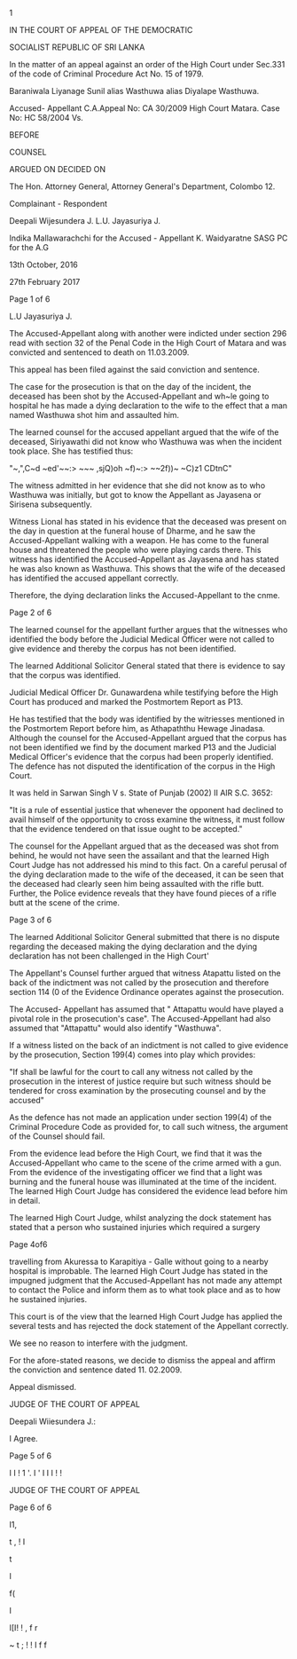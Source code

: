 1

IN THE COURT OF APPEAL OF THE DEMOCRATIC

SOCIALIST REPUBLIC OF SRI LANKA

In the matter of an appeal against an order of the High Court under Sec.331 of the code of Criminal Procedure Act No. 15 of 1979.

Baraniwala Liyanage Sunil alias Wasthuwa alias Diyalape Wasthuwa.

Accused- Appellant C.A.Appeal No: CA 30/2009 High Court Matara. Case No: HC 58/2004 Vs.

BEFORE

COUNSEL

ARGUED ON DECIDED ON

The Hon. Attorney General, Attorney General's Department, Colombo 12.

Complainant - Respondent

Deepali Wijesundera J. L.U. Jayasuriya J.

Indika Mallawarachchi for the Accused - Appellant K. Waidyaratne SASG PC for the A.G

13th October, 2016

27th February 2017

Page 1 of 6

L.U Jayasuriya J.

The Accused-Appellant along with another were indicted under section 296 read with section 32 of the Penal Code in the High Court of Matara and was convicted and sentenced to death on 11.03.2009.

This appeal has been filed against the said conviction and sentence.

The case for the prosecution is that on the day of the incident, the deceased has been shot by the Accused-Appellant and wh~le going to hospital he has made a dying declaration to the wife to the effect that a man named Wasthuwa shot him and assaulted him.

The learned counsel for the accused appellant argued that the wife of the deceased, Siriyawathi did not know who Wasthuwa was when the incident took place. She has testified thus:

"~,",C~d ~ed'~~:> ~~~ ,sjQ)oh ~f)~:> ~~2f))~ ~C)z1 CDtnC"

The witness admitted in her evidence that she did not know as to who Wasthuwa was initially, but got to know the Appellant as Jayasena or Sirisena subsequently.

Witness Lional has stated in his evidence that the deceased was present on the day in question at the funeral house of Dharme, and he saw the Accused-Appellant walking with a weapon. He has come to the funeral house and threatened the people who were playing cards there. This witness has identified the Accused-Appellant as Jayasena and has stated he was also known as Wasthuwa. This shows that the wife of the deceased has identified the accused appellant correctly.

Therefore, the dying declaration links the Accused-Appellant to the cnme.

Page 2 of 6

The learned counsel for the appellant further argues that the witnesses who identified the body before the Judicial Medical Officer were not called to give evidence and thereby the corpus has not been identified.

The learned Additional Solicitor General stated that there is evidence to say that the corpus was identified.

Judicial Medical Officer Dr. Gunawardena while testifying before the High Court has produced and marked the Postmortem Report as P13.

He has testified that the body was identified by the witriesses mentioned in the Postmortem Report before him, as Athapaththu Hewage Jinadasa. Although the counsel for the Accused-Appellant argued that the corpus has not been identified we find by the document marked P13 and the Judicial Medical Officer's evidence that the corpus had been properly identified. The defence has not disputed the identification of the corpus in the High Court.

It was held in Sarwan Singh V s. State of Punjab (2002) II AIR S.C. 3652:

"It is a rule of essential justice that whenever the opponent had declined to avail himself of the opportunity to cross examine the witness, it must follow that the evidence tendered on that issue ought to be accepted."

The counsel for the Appellant argued that as the deceased was shot from behind, he would not have seen the assailant and that the learned High Court Judge has not addressed his mind to this fact. On a careful perusal of the dying declaration made to the wife of the deceased, it can be seen that the deceased had clearly seen him being assaulted with the rifle butt. Further, the Police evidence reveals that they have found pieces of a rifle butt at the scene of the crime.

Page 3 of 6

The learned Additional Solicitor General submitted that there is no dispute regarding the deceased making the dying declaration and the dying declaration has not been challenged in the High Court'

The Appellant's Counsel further argued that witness Atapattu listed on the back of the indictment was not called by the prosecution and therefore section 114 (0 of the Evidence Ordinance operates against the prosecution.

The Accused- Appellant has assumed that " Attapattu would have played a pivotal role in the prosecution's case". The Accused-Appellant had also assumed that "Attapattu" would also identify "Wasthuwa".

If a witness listed on the back of an indictment is not called to give evidence by the prosecution, Section 199(4) comes into play which provides:

"If shall be lawful for the court to call any witness not called by the prosecution in the interest of justice require but such witness should be tendered for cross examination by the prosecuting counsel and by the accused"

As the defence has not made an application under section 199(4) of the Criminal Procedure Code as provided for, to call such witness, the argument of the Counsel should fail.

From the evidence lead before the High Court, we find that it was the Accused-Appellant who came to the scene of the crime armed with a gun. From the evidence of the investigating officer we find that a light was burning and the funeral house was illuminated at the time of the incident. The learned High Court Judge has considered the evidence lead before him in detail.

The learned High Court Judge, whilst analyzing the dock statement has stated that a person who sustained injuries which required a surgery

Page 4of6

travelling from Akuressa to Karapitiya - Galle without going to a nearby hospital is improbable. The learned High Court Judge has stated in the impugned judgment that the Accused-Appellant has not made any attempt to contact the Police and inform them as to what took place and as to how he sustained injuries.

This court is of the view that the learned High Court Judge has applied the several tests and has rejected the dock statement of the Appellant correctly.

We see no reason to interfere with the judgment.

For the afore-stated reasons, we decide to dismiss the appeal and affirm the conviction and sentence dated 11. 02.2009.

Appeal dismissed.

JUDGE OF THE COURT OF APPEAL

Deepali Wiiesundera J.:

I Agree.

Page 5 of 6

I I ! 1 '. I ' I I I ! !

JUDGE OF THE COURT OF APPEAL

Page 6 of 6

I1,

t , ! I

t

I

f(

I

I[I! ! , f r

~ t ; ! ! I f f